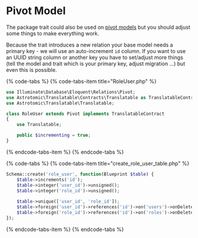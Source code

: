 # Pivot Model

The package trait could also be used on [pivot models](https://laravel.com/docs/5.8/eloquent-relationships#defining-custom-intermediate-table-models) but you should adjust some things to make everything work.

Because the trait introduces a new relation your base model needs a primary key - we will use an auto-increment `id` column. If you want to use an UUID string column or another key you have to set/adjust more things \(tell the model and trait which is your primary key, adjust migration ...\) but even this is possible.

{% code-tabs %}
{% code-tabs-item title="RoleUser.php" %}
```php
use Illuminate\Database\Eloquent\Relations\Pivot;
use Astrotomic\Translatable\Contracts\Translatable as TranslatableContract;
use Astrotomic\Translatable\Translatable;

class RoleUser extends Pivot implements TranslatableContract
{
    use Translatable;

    public $incrementing = true;
}
```
{% endcode-tabs-item %}
{% endcode-tabs %}

{% code-tabs %}
{% code-tabs-item title="create\_role\_user\_table.php" %}
```php
Schema::create('role_user', function(Blueprint $table) {
    $table->increments('id');
    $table->integer('user_id')->unsigned();
    $table->integer('role_id')->unsigned();
    
    $table->unique(['user_id', 'role_id']);
    $table->foreign('user_id')->references('id')->on('users')->onDelete('cascade');
    $table->foreign('role_id')->references('id')->on('roles')->onDelete('cascade');
});
```
{% endcode-tabs-item %}
{% endcode-tabs %}



